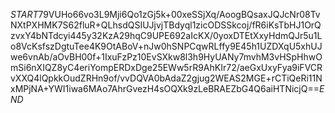 $START$79VUHo66vo3L9Mji6Qo1zGj5k+00xeSSjXq/AoogBQsaxJQJcNr08TvNXtPXHMK7S62fluR+QLhsdQSIUJjvjTBdyql1zicODSSkcoj/fR6iKsTbHJ1OrQzvxY4bNTdcyi445y32KzA29hqC9UPE692aIcKX/0yoxDTEtXxyHdmQJr5u1Lo8VcKsfszDgtuTee4K9OtABoV+nJw0hSNPCqwRLffy9E45h1UZDXqU5xhUJwe6vnAb/aOvBH00f+1IxuFzPz10EvSXkw8l3h9HyUANy7mvhM3vHSpHhwOmSi6nXIQZ8yC4eriYompERDxDge25EWw5rR9AhKIr72/aeGxUxyFya9iFVCRvXXQ4lQpkkOudZRHn9of/vvDQVA0bAdaZ2gjug2WEAS2MGE+rCTiQeRi11NxMPjNA+YWI1iwa6MAo7AhrGvezH4sOQXk9zLeBRAEZbG4Q6aiHTNicjQ==$END$